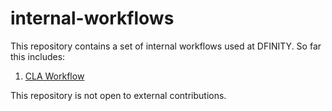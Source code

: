 # internal-workflows

This repository contains a set of internal workflows used at DFINITY. So far this includes:

1. [CLA Workflow](CLA-workflow.md)

This repository is not open to external contributions.
